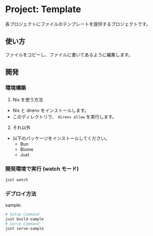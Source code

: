 <!-- このファイルは好きなように編集してください。以下に一例を示します。 -->

# Project: Template

各プロジェクトにファイルのテンプレートを提供するプロジェクトです。

## 使い方

ファイルをコピーし、ファイルに書いてあるように編集します。

## 開発

### 環境構築

1. Nix を使う方法

- Nix と direnv をインストールします。
- このディレクトリで、 `direnv allow` を実行します。

2. それ以外

- 以下のパッケージをインストールしてください。
  - Bun
  - Biome
  - Just

### 開発環境で実行 (watch モード)

```sh
just watch
```

### デプロイ方法

sample:
```sh
# Setup Command
just build-sample 
# Serve Command
just serve-sample
```
